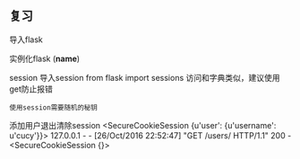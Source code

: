 ## 复习

导入flask

实例化flask (__name__)


session
    导入session
    from flask import  sessions
    访问和字典类似，建议使用get防止报错

    使用session需要随机的秘钥

添加用户退出清除session
    <SecureCookieSession {u'user': {u'username': u'cucy'}}>
    127.0.0.1 - - [26/Oct/2016 22:52:47] "GET /users/ HTTP/1.1" 200 -
    <SecureCookieSession {}>